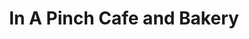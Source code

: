 ---
title: "In A Pinch Cafe and Bakery"
url: /concord/in-a-pinch-cafe-and-bakery/
shop: Bäckerei
---